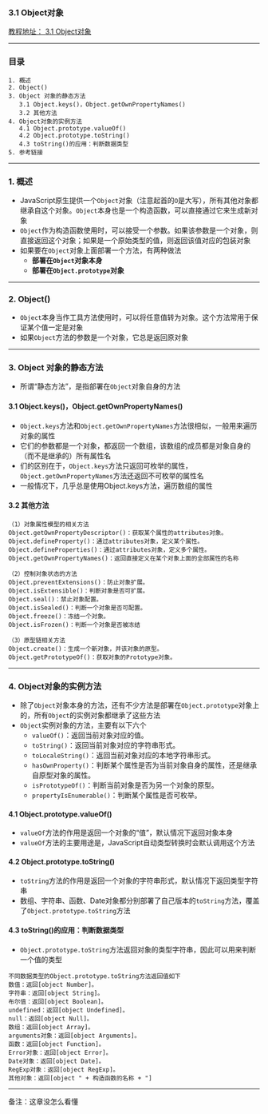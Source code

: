 ### 3.1 Object对象
[教程地址： 3.1 Object对象](http://javascript.ruanyifeng.com/stdlib/object.html)

---
### 目录
```
1. 概述
2. Object()
3. Object 对象的静态方法
   3.1 Object.keys()，Object.getOwnPropertyNames()
   3.2 其他方法
4. Object对象的实例方法
   4.1 Object.prototype.valueOf()
   4.2 Object.prototype.toString()
   4.3 toString()的应用：判断数据类型
5. 参考链接
```

---
### 1. 概述
- JavaScript原生提供一个`Object`对象（注意起首的`O`是大写），所有其他对象都继承自这个对象。`Object`本身也是一个构造函数，可以直接通过它来生成新对象
- `Object`作为构造函数使用时，可以接受一个参数。如果该参数是一个对象，则直接返回这个对象；如果是一个原始类型的值，则返回该值对应的包装对象
- 如果要在`Object`对象上面部署一个方法，有两种做法
   - **部署在`Object`对象本身**
   - **部署在`Object.prototype`对象**

---
### 2. Object()
- `Object`本身当作工具方法使用时，可以将任意值转为对象。这个方法常用于保证某个值一定是对象
- 如果`Object`方法的参数是一个对象，它总是返回原对象

---
### 3.  Object 对象的静态方法
- 所谓“静态方法”，是指部署在`Object`对象自身的方法

#### 3.1 Object.keys()，Object.getOwnPropertyNames()
- `Object.keys`方法和`Object.getOwnPropertyNames`方法很相似，一般用来遍历对象的属性
- 它们的参数都是一个对象，都返回一个数组，该数组的成员都是对象自身的（而不是继承的）所有属性名
- 们的区别在于，`Object.keys`方法只返回可枚举的属性，`Object.getOwnPropertyNames`方法还返回不可枚举的属性名
- 一般情况下，几乎总是使用Object.keys方法，遍历数组的属性

#### 3.2 其他方法
```
（1）对象属性模型的相关方法
Object.getOwnPropertyDescriptor()：获取某个属性的attributes对象。
Object.defineProperty()：通过attributes对象，定义某个属性。
Object.defineProperties()：通过attributes对象，定义多个属性。
Object.getOwnPropertyNames()：返回直接定义在某个对象上面的全部属性的名称

（2）控制对象状态的方法
Object.preventExtensions()：防止对象扩展。
Object.isExtensible()：判断对象是否可扩展。
Object.seal()：禁止对象配置。
Object.isSealed()：判断一个对象是否可配置。
Object.freeze()：冻结一个对象。
Object.isFrozen()：判断一个对象是否被冻结

（3）原型链相关方法
Object.create()：生成一个新对象，并该对象的原型。
Object.getPrototypeOf()：获取对象的Prototype对象。
```

---
### 4. Object对象的实例方法
- 除了`Object`对象本身的方法，还有不少方法是部署在`Object.prototype`对象上的，所有`Object`的实例对象都继承了这些方法
- `Object`实例对象的方法，主要有以下六个
    - `valueOf()`：返回当前对象对应的值。
    - `toString()`：返回当前对象对应的字符串形式。
    - `toLocaleString()`：返回当前对象对应的本地字符串形式。
    - `hasOwnProperty()`：判断某个属性是否为当前对象自身的属性，还是继承自原型对象的属性。
   - `isPrototypeOf()`：判断当前对象是否为另一个对象的原型。
   - `propertyIsEnumerable()`：判断某个属性是否可枚举。
   
#### 4.1  Object.prototype.valueOf()
- `valueOf`方法的作用是返回一个对象的“值”，默认情况下返回对象本身
- `valueOf`方法的主要用途是，JavaScript自动类型转换时会默认调用这个方法

#### 4.2 Object.prototype.toString()
- `toString`方法的作用是返回一个对象的字符串形式，默认情况下返回类型字符串
- 数组、字符串、函数、Date对象都分别部署了自己版本的`toString`方法，覆盖了`Object.prototype.toString`方法

#### 4.3 toString()的应用：判断数据类型
- `Object.prototype.toString`方法返回对象的类型字符串，因此可以用来判断一个值的类型

```
不同数据类型的Object.prototype.toString方法返回值如下
数值：返回[object Number]。
字符串：返回[object String]。
布尔值：返回[object Boolean]。
undefined：返回[object Undefined]。
null：返回[object Null]。
数组：返回[object Array]。
arguments对象：返回[object Arguments]。
函数：返回[object Function]。
Error对象：返回[object Error]。
Date对象：返回[object Date]。
RegExp对象：返回[object RegExp]。
其他对象：返回[object " + 构造函数的名称 + "]
```

----
备注：这章没怎么看懂
